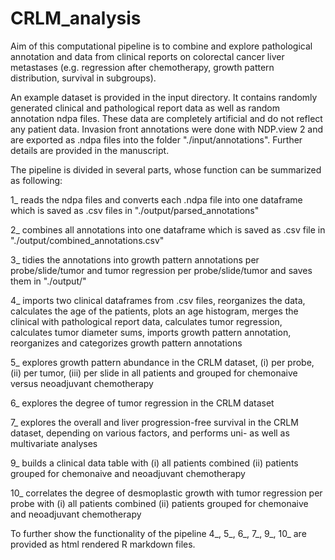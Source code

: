 # CRLM_analysis
Aim of this computational pipeline is to combine and explore pathological annotation and data from clinical reports on colorectal cancer liver metastases (e.g. regression after chemotherapy, growth pattern distribution, survival in subgroups).

An example dataset is provided in the input directory. It contains randomly generated clinical and pathological report data as well as random annotation ndpa files. These data are completely artificial and do not reflect any patient data. Invasion front annotations were done with NDP.view 2 and are exported as .ndpa files into the folder "./input/annotations". Further details are provided in the manuscript. 

The pipeline is divided in several parts, whose function can be summarized as following: 

1_ reads the ndpa files and converts each .ndpa file into one dataframe which is saved as .csv files in "./output/parsed_annotations"

2_ combines all annotations into one dataframe which is saved as .csv file in "./output/combined_annotations.csv"

3_ tidies the annotations into growth pattern annotations per probe/slide/tumor and tumor regression per probe/slide/tumor and saves them in "./output/"

4_ imports two clinical dataframes from .csv files, reorganizes the data, calculates the age of the patients, plots an age histogram, merges the clinical with pathological report data, calculates tumor regression, calculates tumor diameter sums, imports growth pattern annotation, reorganizes and categorizes growth pattern annotations

5_ explores growth pattern abundance in the CRLM dataset, (i) per probe, (ii) per tumor, (iii) per slide in all patients and grouped for chemonaive versus neoadjuvant chemotherapy

6_ explores the degree of tumor regression in the CRLM dataset

7_ explores the overall and liver progression-free survival in the CRLM dataset, depending on various factors, and performs  uni- as well as multivariate analyses

9_ builds a clinical data table with (i) all patients combined (ii) patients grouped for chemonaive and neoadjuvant chemotherapy 

10_ correlates the degree of desmoplastic growth with tumor regression per probe with (i) all patients combined (ii) patients grouped for chemonaive and neoadjuvant chemotherapy 

To further show the functionality of the pipeline 4_, 5_, 6_, 7_, 9_, 10_ are provided as html rendered R markdown files.
